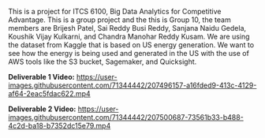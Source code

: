 This is a project for ITCS 6100, Big Data Analytics for Competitive Advantage. 
This is a group project and the this is Group 10, the team members are Brijesh Patel, Sai Reddy Busi Reddy, Sanjana Naidu Gedela, Koushik Vijay Kulkarni, and Chandra Manohar Reddy Kusam. 
We are using the dataset from Kaggle that is based on US energy generation. 
We want to see how the energy is being used and generated in the US with the use of AWS tools like the S3 bucket, Sagemaker, and Quicksight.



**Deliverable 1 Video:**
https://user-images.githubusercontent.com/71344442/207496157-a16fded9-413c-4129-af64-2eac5fdac622.mp4


**Deliverable 2 Video:**
https://user-images.githubusercontent.com/71344442/207500687-73561b33-b488-4c2d-ba18-b7352dc15e79.mp4

